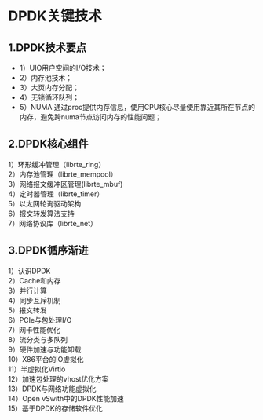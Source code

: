 # DPDK关键技术

## 1.DPDK技术要点
* 1）UIO用户空间的I/O技术；
* 2）内存池技术；
* 3）大页内存分配；
* 4）无锁循环队列；
* 5）NUMA 通过proc提供内存信息，使用CPU核心尽量使用靠近其所在节点的内存，避免跨numa节点访问内存的性能问题；


## 2.DPDK核心组件
1）环形缓冲管理（librte_ring）  
2）内存池管理（librte_mempool）  
3）网络报文缓冲区管理(librte_mbuf)  
4）定时器管理（librte_timer）  
5）以太网轮询驱动架构  
6）报文转发算法支持  
7）网络协议库（librte_net）  


## 3.DPDK循序渐进
1）认识DPDK  
2）Cache和内存  
3）并行计算  
4）同步互斥机制  
5）报文转发  
6）PCIe与包处理I/O  
7）网卡性能优化  
8）流分类与多队列  
9）硬件加速与功能卸载  
10）X86平台的IO虚拟化  
11）半虚拟化Virtio  
12）加速包处理的vhost优化方案  
13）DPDK与网络功能虚拟化  
14）Open vSwith中的DPDK性能加速  
15）基于DPDK的存储软件优化
